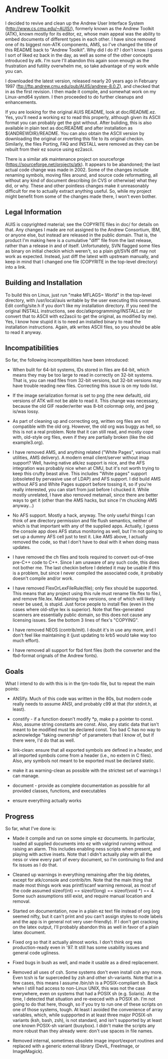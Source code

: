 Andrew Toolkit
==============

I decided to revive and clean up the Andrew User Interface System
(http://www.cs.cmu.edu/~AUIS/), formerly known as the Andrew Toolkit
(ATK), known mostly for its editor, ez, whose main appeal was the
ability to embed documents of different types in each other.  I have
since removed one of its biggest non-ATK components, AMS, so I've
changed the title of this README back to "Andrew Toolkit".  Why did I
do it?  I don't know.  I guess I sort of liked ez back in the day, as
well as some of the other concepts introduced by atk.  I'm sure I'll
abandon this again soon enough as the frustration and futility
overwhelm me, so take advantage of my work while you can.

I downloaded the latest version, released nearly 20 years ago in
February 1997 (ftp://ftp.andrew.cmu.edu/pub/AUIS/andrew-8.0.Z), and
checked that in as the first revision.  I then made it compile, and
somewhat work on my Linux-amd64 system.  I then proceeded to do
further cleanups and enhancements.

If you are looking for the original AUIS README, look at
doc/README.ez.  Yes, you'll need a working ez to read this properly,
although given its ASCII format you can probably get the gist without.
After buliding, this is also available in plain text as doc/README and
after installation as ${ANDREWDIR}/README.  You can also obtain the
ASCII version by downloading the original or reverting this file to
its original checkin.  Similarly, the files Porting, FAQ and INSTALL
were removed as they can be rebuilt from their ez source using
ez2ascii.

There is a similar atk maintenance project on sourceforge
(https://sourceforge.net/projects/atk).  It appears to be abandoned;
the last actual code change was made in 2002.  Some of the changes
include renaming symbols, moving files around, and source code
reformatting, all without any kind of document describing (in CVS or
otherwise) what they did, or why.  These and other pointless changes
make it unreasonably difficult for me to actually extract anything
useful.  So, while my project might benefit from some of the changes
made there, I won't even bother.

Legal Information
-----------------

AUIS is copyrighted material; see the COPYRITE files in doc/ for
details on that.  Any changes I made are not assigned to the Andrew
Consortium, IBM, or anyone else, but instead are released in the
public domain.  That is, the product I'm making here is a cumulative
"diff" file from the last release, rather than a release in and of
itself.  Unfortunately, SVN flagged some files as binary on initial
checkin which weren't, so a plain git/SVN diff may not work as
expected.  Instead, just diff the latest with upstream manually, and
keep in mind that I changed one file (COPYRITE in the top-level
directory) into a link.

Building and Installation
-------------------------

To build this on Linux, just run "make MFLAGS= World" in the top-level
directory, with /usr/local/auis writable by the user executing this
command.  Edit config/site.h if you don't like my installation
directory.  If you need the original INSTALL instructions, see
doc/atkprogramming/INSTALL.ez (or convert that to ASCII with ez2ascii
to get the original, as modified by me).  Yes, I know how stupid it is
to need an installed binary to read the installation instructions.
Again, atk writes ASCII files, so you should be able to read it anyway.

Incompatibilities
-----------------

So far, the following incompatibilities have been introduced:

 - When bulit for 64-bit systems, IDs stored in files are 64-bit,
   which means they may be too large to read in correctly on 32-bit
   systems.  That is, you can read files from 32-bit versions, but
   32-bit versions may have trouble reading new files.  Correcting
   this issue is on my todo list.

 - If the image serialization format is set to png (the new default),
   old versions of ATK will not be able to read it.  This change was
   necessary, because the old GIF reader/writer was 8-bit colormap
   only, and jpeg is/was lossy.

 - As part of cleaning up and correcting org, written org files are not
   compatible with the old org.  However, the old org was buggy as hell,
   so this is not a real problem.  Note that it can still read, and
   mostly cope with, old-style org files, even if they are partially
   broken (like the old example3.org).

 - I have removed AMS, and anything related ("White Pages", various
   mail utilities, AMS delivery).  A modern email client/server
   without imap support?  Well, having native atk/ez support is
   nice, and the AFS integration was probably nice when at CMU, but
   it's not worth trying to keep this crufty beast alive.  This
   includes "White pages" support (obsoleted by pervasive use of
   LDAP) and AFS support.  I did build AMS without AFS and White
   Pages support before tossing it, so if you're really interested,
   you can start from just before I chucked it.  While mostly unrelated,
   I have also removed metamail, since there are better ways to get it
   (other than the AMS hacks, but since I'm chucking AMS anyway...)

 - No AFS support.  Mostly a hack, anyway. The only useful things I
   can think of are directory permission and file flush semantics,
   neither of which is that important with any of the supplied
   apps.  Actually, I guess the console app does AFS status monitoring
   as well, but I'm not going to set up a dummy AFS cell just to test
   it.  Like AMS above, I actually removed the code, so that I don't
   have to deal with it when doing mass updates.

 - I have removed the ch files and tools required to convert out-of-tree
   pre-C++ code to C++.  Since I am unaware of any such code, this does
   not bother me.  The last checkin before I deleted it may be usable if
   this is a problem, but since I never compiled the associated code,
   it probably doesn't compile and/or work.

 - I have removed FlexOrLexFileRule(file); only flex should be supported.
   This means that any project using this rule must rename file.flex
   to file.l, and remove file.lex.  Maintaining two versions, one of
   which will likely never be used, is stupid.  Just force people to
   install flex (even in the cases where old-stlye lex is superior).
   Note that flex-generated scanners are essentially public domain, so
   this does not cause any licensing issues.  See the bottom 3 lines
   of flex's "COPYING".

 - I have removed NEOS (contrib/mit).  I doubt it's in use any more,
   and I don't feel like maintaining it (just updating to krb5 would
   take way too much effort).

 - I have removed all support for fbd font files (both the converter
   and the fbd-format orignals of the Andrew fonts).

Goals
-----

What I intend to do with this is in the tjm-todo file, but to repeat
the main points:

  - ANSIfy.  Much of this code was written in the 80s, but modern code
    really needs to assume ANSI, and probably c99 at that (for stdint.h,
    at least).

  - constify - if a function doesn't modify *p, make p a pointer to
    const.  Also, assume string constants are const.  Also, any static
    data that isn't meant to be modified must be declared const.
    Too bad C has no way to acknowledge "taking ownership" of
    parameters that I know of, but if there were, I'd do that as well.

  - link-clean: ensure that all exported symbols are defined in a
    header, and all imported symbols come from a header (i.e., no extern
    in C files).  Also, any symbols not meant to be exported must be
    declared static.

  - make it as warning-clean as possible with the strictest set of
    warnings I can manage.

  - document - provide as complete documentation as possible for all
    provided classes, functions, and executables

  - ensure everything actually works

Progress
--------

So far, what I've done is:

  - Made it compile and run on some simple ez documents.  In particular,
    loaded all supplied documents into ez with valgrind running without
    raising an alarm.  This includes enabling ness scripts when present,
    and playing with active insets.  Note that I didn't actually play
    with all the ness or view every part of every document, so I'm
    continuing to find and fix issues as I do that.

  - Cleaned up warnings in everything remaining after the big
    deletes, except for atk/console and contrib/tm.  Note that the
    main thing that made most things work was printf/scanf warning
    removal, as most of the code assumed sizeof(int) ==
    sizeof(long) == sizeof(void *) == 4.  Some such assumptions still
    exist, and require manual location and removal.

  - Started on documentation, now in a plain ez text file instead
    of org (org seemed nifty, but it can't print and you can't
    assign styles to node labels and the app is in general not
    very user-friendly). If I don't get cracking on the latex
    output, I'll probably abandon this as well in favor of a plain
    latex document.

  - Fixed org so that it actually almost works.  I don't think org
    was production-ready even in '97.  It still has some usability
    issues and general code ugliness.

  - Fixed bugs in bush as well, and made it usable as a dired
    replacement.

  - Removed all uses of csh.  Some systems don't even install csh
    any more.  Even tcsh is far superceded by zsh and other
    sh-variants. Note that in a few cases, this means I assume
    /bin/sh is a POSIX-compliant sh.  Back when I still had access
    to non-Linux UNIX, this was not the case everywhere, even on
    systems that had a POSIX sh (e.g. Solaris).  At the time, I
    detected that situation and re-execed with a POSIX sh. I'm not
    going to do that here, though, so if you try to run one of
    these scripts on one of those systems, tough.  At least I
    avoided the convenience of array variables, which, while
    suppported in at least three major POSIX-sh variants (ksh,
    bash, zsh), is not standard, and isn't supported by at least
    one known POSIX-sh variant (busybox).  I didn't make the scripts
    any more robust than they already were:  don't use spaces in file
    names.

  - Removed internal, sometimes obsolete image import/export routines
    and replaced with a generic external library (DevIL, FreeImage,
    or ImageMagick).
